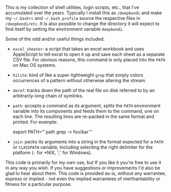 This is my collection of shell utilities, login scripts, etc., that I've accumulated over the years.  Typically I install this as `/deepbondi` and make my `~/.bashrc` and `~/.bash_profile` source the respective files in `/deepbondi/etc`.  It is also possible to change the directory it will expect to find itself by setting the environment variable `deepbondi`.

Some of the odd and/or useful things included:

 - `excel_sheeter`: a script that takes an excel workbook and uses AppleScript to tell excel to open it up and save each sheet as a separate CSV file.  For obvious reasons, this command is only placed into the `PATH` on Mac OS systems.
 - `hilite`: kind of like a super-lightweight `grep` that simply colors occurrences of a pattern without otherwise altering the stream.
 - `deref`: tracks down the path of the real file on disk referred to by an arbitrarily-long chain of symlinks.
 - `path`: accepts a command as its argument, splits the `PATH` environment variable into its components and feeds them to the command, one on each line.  The resulting lines are re-packed in the same format and printed.  For example:

    export PATH="\`path grep -v foo/bar\`"

 - `join`: packs its arguments into a string in the format expected for a `PATH` or `CLASSPATH` variable, including selecting the right delimiter for the platform (`:` for *NIX, ';' for Windows).

This code is primarily for my own use, but If you like it you're free to use it in any way you wish.  If you have suggestions or improvements I'd also be glad to hear about them.  This code is provided as-is, without any warrantee, express or implied - not even the implied warrantees of merthantability or fitness for a particular purpose.